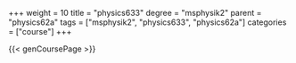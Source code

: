 +++
weight = 10
title = "physics633"
degree = "msphysik2"
parent = "physics62a"
tags = ["msphysik2", "physics633", "physics62a"]
categories = ["course"]
+++

{{< genCoursePage >}}
